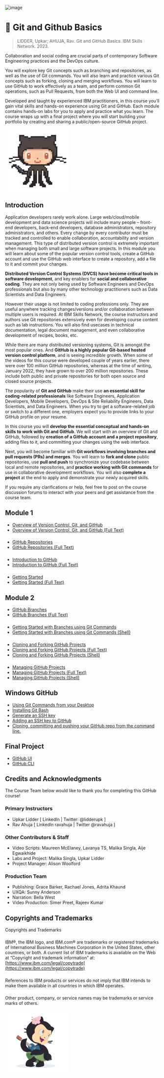 ![image](https://github.com/AndreCoutinhom/AndreCoutinhom/assets/91290799/ca40ca09-a40e-44ae-9e2a-25c3042b502c)

# 🐙 Git and Github Basics 

> LIDDER, Upkar; AHUJA, Rav. Git and GitHub Basics. IBM Skills Network. 2023.

Collaboration and social coding are crucial parts of contemporary Software Engineering practices and the DevOps culture.  

You will explore key Git concepts such as branching and repositories, as well as the use of Git commands. You will also learn and practice various Git concepts such as forking, cloning and merging workflows. You will learn to use GitHub to work effectively as a team, and perform common Git operations, such as Pull Requests, from both the Web UI and command line.

Developed and taught by experienced IBM practitioners, in this course you’ll gain vital skills and hands-on experience using Git and GitHub. Each module contains hands-on labs for you to apply and practice what you learn.  The course wraps up with a final project where you will start building your portfolio by creating and sharing a public/open-source GitHub project.

  <img align="center" alt="Octocat" height="208" width="208" src="https://raw.githubusercontent.com/Aoihara/Aoihara/master/git.gif">

## Introduction


Application developers rarely work alone. Large web/cloud/mobile development and data science projects will include many people – front-end developers, back-end developers, database administrators, repository administrators, and others. Every change by every contributor must be tracked and controlled to enable collaboration, accountability and version management. This type of distributed version control is extremely important when managing both small and large software projects. In this module you will learn about some of the popular version control tools,  create a GitHub account and use the GitHub web interface to create a repository, add a file to it and commit your changes.

**Distributed Version Control Systems (DVCS) have become critical tools in software development**, and key enablers for **social and collaborative coding**. They are not only being used by Software Engineers and DevOps professionals but also by many other technology practitioners such as Data Scientists and Data Engineers.

However their usage is not limited to coding professions only. They are useful anywhere tracking changes/versions and/or collaboration between multiple users is required. At IBM Skills Network, the course instructors and authors use Git repositories extensively even for developing course content such as lab instructions. You will also find usecases in technical documentation, legal document management, and even collaborative development of recipes, books, etc.

While there are many distributed versioning systems,  Git is amongst the most popular ones. And **GitHub is a highly popular Git-based hosted version control platform**, and is seeing incredible growth.  When some of the videos for this course were developed couple of years earlier, there were over 100 million GitHub repositories, whereas at the time of writing, January 2022, they have grown to over 200 million repositories. These include both public and private repositories for both open source and closed source projects.

The popularity of **Git and GitHub** make their use **an essential skill for coding-related professionals** like Software Engineers, Application Developers, Mobile Developers, DevOps & Site Reliability Engineers,  Data Scientists, and Data Engineers. When you try to get a software-related job or switch to a different one,  employers expect you to provide links to your GitHub profile on your resume.

In this course you will **develop the essential conceptual and hands-on skills to work with Git and GitHub**. We will start with an overview of Git and GitHub, followed by **creation of a GitHub account and a project repository**, adding files to it, and committing your changes using the web interface.

Next, you will become familiar with **Git workflows involving branches and pull requests (PRs) and merges**. You will learn to **fork and clone** public repositories, use **pull and push** to synchronize your codebase between local and remote repositories, and **practice working with Git commands** for use in collaborative development workflows. You will also **complete a project** at the end to apply and demonstrate your newly acquired skills.

If you require any clarifications or help, feel free to post on the course discussion forums to interact with your peers and get assistance from the course team.

## Module 1

* [Overview of Version Control, Git, and GitHub](Module%201/overview.md)
* [Overview of Version Control, Git, and GitHub (Full Text)](Module%201/overview.txt)

###

* [GitHub Repositories](Module%201/repositories.md)
* [GitHub Repositories (Full Text)](Module%201/repositories.txt)

###
* [Introduction to GitHub](Module%201/introduction.md)
* [Introduction to GitHub (Full Text)](Module%201/introduction.txt)

###

* [Getting Started](Module%201/get_started.md)
* [Getting Started (Full Text)](Module%201/get_started.txt)

## Module 2

* [GitHub Branches](Module%202/branches.md)
* [GitHub Branches (Full Text)](Module%202/branches.txt)

###

* [Getting Started with Branches using Git Commands](Module%202/git_commands_practice.md)
* [Getting Started with Branches using Git Commands (Shell)](Module%202/git_commands_practice.sh)

###

* [Cloning and Forking GitHub Projects](Module%202/cloning_and_forking.md)
* [Cloning and Forking GitHub Projects (Full Text)](Module%202/cloning_and_forking.txt)
* [Cloning and Forking GitHub Projects (Shell)](Module%202/cloning_and_forking.sh)

###

* [Managing GitHub Projects](Module%202/projects.md)
* [Managing GitHub Projects (Full Text)](Module%202/projects.txt)
* [Managing GitHub Projects (Shell)](Module%202/projects.sh)

## Windows GitHub

* [Using Git Commands from your Desktop](Windows%20GitHub/git_desktop.md)
* [Installing Git Bash](Windows%20GitHub/installation.md)
* [Generate an SSH key](Windows%20GitHub/generate_ssh_key.md)
* [Adding an SSH key to GitHub](Windows%20GitHub/ssh_github.md)
* [Cloning, committing and pushing your GitHub repo from the command line.](Windows%20GitHub/desktop_git_use.md)

## Final Project

* [GitHub UI](Final%20Project/ui.md)
* [GitHub CLI](Final%20Project/cli.md)

## Credits and Acknowledgments

The Course Team below would like to thank you for completing this GitHub course!

###

### Primary Instructors 

* Upkar Lidder [ LinkedIn | Twitter: @lidderupk ]
* R​av Ahuja [ LinkedIn ravahuja  | Twitter @ravahuja ] 

### Other Contributors & Staff 

* V​ideo Scripts: Maureen McElaney, Lavanya TS, Malika Singla, Aije Egwaikhide
* Labs and Project: Malika Singla, Upkar Lidder
* Project Manager: Alison Woolford

### Production Team

* Publishing: Grace Barker, Rachael Jones, Adrita Khaund
* UXQA: Sunny Anderson
* Narration: Bella West
* Video Production: Simer Preet, Rajeev Kumar

## Copyrights and Trademarks

Copyrights and Trademarks

###

IBM®, the IBM logo, and IBM.com® are trademarks or registered trademarks of International Business Machines Corporation in the United States, other countries, or both. A current list of IBM trademarks is available on the Web at “Copyright and trademark information” at: [https://www.ibm.com/legal/copytrade](https://www.ibm.com/legal/copytrade)

###

References to IBM products or services do not imply that IBM intends to make them available in all countries in which IBM operates.

###

Other product, company, or service names may be trademarks or service marks of others.

  <img align="center" alt="Octocat_hula" height="208" width="208" src="https://raw.githubusercontent.com/themagicalmammal/themagicalmammal/master/images/octocat/6.gif">


